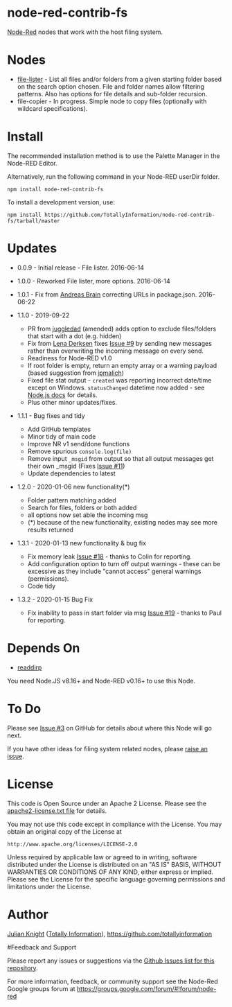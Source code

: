 # node-red-contrib-fs
[Node-Red](http://nodered.org) nodes that work with the host filing system.

# Nodes
- [file-lister](docs/file-lister.html) - List all files and/or folders from a given starting folder based on the search
option chosen. File and folder names allow filtering patterns. Also has options for file details and sub-folder recursion.
- file-copier - In progress. Simple node to copy files (optionally with wildcard specifications).

# Install

The recommended installation method is to use the Palette Manager in the Node-RED Editor.

Alternatively, run the following command in your Node-RED userDir folder.

	npm install node-red-contrib-fs

To install a development version, use:

    npm install https://github.com/TotallyInformation/node-red-contrib-fs/tarball/master

# Updates
- 0.0.9 - Initial release - File lister. 2016-06-14
- 1.0.0 - Reworked File lister, more options. 2016-06-14
- 1.0.1 - Fix from [Andreas Brain](https://github.com/abrain) correcting URLs in package.json. 2016-06-22

- 1.1.0 - 2019-09-22
   - PR from [juggledad](https://github.com/juggledad) (amended) adds option to exclude files/folders that start with a dot (e.g. hidden)
   - Fix from [Lena Derksen](https://github.com/boisei0) fixes [Issue #9](https://github.com/TotallyInformation/node-red-contrib-fs/issues/9) by sending new messages rather than overwriting the incoming message on every send.
   - Readiness for Node-RED v1.0
   - If root folder is empty, return an empty array or a warning payload (based suggestion from [jpmalich](https://github.com/jpmalich))
   - Fixed file stat output - `created` was reporting incorrect date/time except on Windows. `statusChanged` datetime now added - see [Node.js docs](https://nodejs.org/api/fs.html#fs_stat_time_values) for details.
   - Plus other minor updates/fixes.
   
- 1.1.1 - Bug fixes and tidy
   - Add GitHub templates
   - Minor tidy of main code
   - Improve NR v1 send/done functions
   - Remove spurious `console.log(file)`
   - Remove input `_msgid` from output so that all output messages get their own _msgid (Fixes [Issue #11](https://github.com/TotallyInformation/node-red-contrib-fs/issues/11))
   - Update dependencies to latest
   
- 1.2.0 - 2020-01-06 new functionality(\*)
   - Folder pattern matching added
   - Search for files, folders or both added
   - all options now set able the incoming msg
   - (\*) because of the new functionality, existing nodes may see more results returned

- 1.3.1 - 2020-01-13 new functionality & bug fix
   - Fix memory leak [Issue #18](https://github.com/TotallyInformation/node-red-contrib-fs/issues/18) - thanks to Colin for reporting.
   - Add configuration option to turn off output warnings - these can be excessive as they include "cannot access" general warnings (permissions).
   - Code tidy

- 1.3.2 - 2020-01-15 Bug Fix
   - Fix inability to pass in start folder via msg [Issue #19](https://github.com/TotallyInformation/node-red-contrib-fs/issues/19) - thanks to Paul for reporting.

# Depends On
- [readdirp](https://github.com/paulmillr/readdirp)

You need Node.JS v8.16+ and Node-RED v0.16+ to use this Node.

# To Do

Please see [Issue #3](https://github.com/TotallyInformation/node-red-contrib-fs/issues/3) on GitHub for details about where this Node will go next.

If you have other ideas for filing system related nodes, please [raise an issue](https://github.com/TotallyInformation/node-red-contrib-fs/issues).

# License

This code is Open Source under an Apache 2 License. Please see the [apache2-license.txt file](https://github.com/TotallyInformation/node-red-contrib-fs/apache2-license.txt) for details.

You may not use this code except in compliance with the License. You may obtain an original copy of the License at

    http://www.apache.org/licenses/LICENSE-2.0

Unless required by applicable law or agreed to in writing, software distributed under the License is distributed on an
"AS IS" BASIS, WITHOUT WARRANTIES OR CONDITIONS OF ANY KIND, either express or implied. Please see the
License for the specific language governing permissions and limitations under the License.

# Author

[Julian Knight](https://uk.linkedin.com/in/julianknight2/) ([Totally Information](https://www.totallyinformation.com)), https://github.com/totallyinformation

#Feedback and Support

Please report any issues or suggestions via the [Github Issues list for this repository](https://github.com/TotallyInformation/node-red-contrib-fs/issues).

For more information, feedback, or community support see the Node-Red Google groups forum at https://groups.google.com/forum/#!forum/node-red
